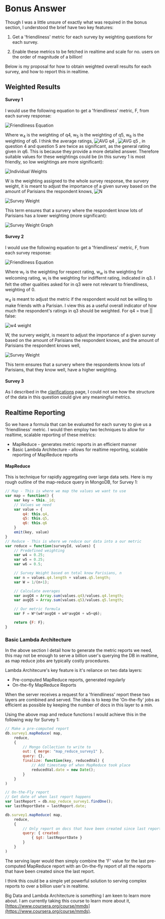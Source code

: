 Bonus Answer
============

Though I was a little unsure of exactly what was required in the bonus section, I understood the brief have two key features:

1. Get a 'friendliness' metric for each survey by weighting questions for each survey.

2. Enable these metrics to be fetched in realtime and scale for no. users on the order of magnitude of a billion!

Below is my proposal for how to obtain weighted overall results for each survey, and how to report this in realtime.

Weighted Results
----------------

#### Survey 1

I would use the following equation to get a 'friendliness' metric, F, from each survey response:

![Friendliness Equation](/img/survey1-equation.gif)

Where w<sub>4</sub> is the weighting of q4, w<sub>5</sub> is the weighting of q5, w<sub>6</sub> is the weighting of q6. I think the average ratings, ![AVG q4](/img/s1-avgQ4.gif) , ![AVG q5](/img/s1-avgQ5.gif) , in question 4 and question 5 are twice as significant, as the general rating given in q6. This is because they provide a more detailed answer. Therefore suitable values for these weightings could be (in this survey 1 is most friendly, so low weightings are more significant):

![Individual Weights](/img/s1-weights.gif)

W is the weighting assigned to the whole survey response, the survery weight, it is meant to adjust the importance of a given survey based on the amount of Parisians the respondent knows, ![N](/img/s1-N.gif)

![Survey Weight](/img/s1-survey-weight.gif)

This term ensures that a survery where the respondent know lots of Parisians has a lower weighting (more significant):

![Survey Weight Graph](/img/W-graph.png)

#### Survey 2

I would use the following equation to get a 'friendliness' metric, F, from each survey response:

![Friendliness Equation](/img/s2-equation.gif)

Where w<sub>r</sub> is the weighting for respect rating, w<sub>w</sub> is the weighting for welcoming rating, w<sub>i</sub> is the weighting for indiffernt rating, indicated in q3. I felt the other qualities asked for in q3 were not relevant to friendliness, weighting of 0.

w<sub>4</sub> is meant to adjust the metric if the respondent would not be willing to make friends with a Parisian. I view this as a useful overall indicator of how much the respondent's ratings in q3 should be weighted. For q4 = true || false:

![w4 weight](/img/s2-w4.gif)

W, the survery weight, is meant to adjust the importance of a given survey based on the amount of Parisians the respondent knows, and the amount of Parisians the respondent knows well,

![Survey Weight](/img/s2-survey-weight.gif)

This term ensures that a survery where the respondents know lots of Parisians, that they know well, have a higher weighting.

#### Survey 3

As I described in the [clarifications](/docs/clarifications) page, I could not see how the structure of the data in this question could give any meaningful metrics.

Realtime Reporting
-------------------

So we have a formula that can be evaluated for each survey to give us a 'friendliness' metric. I would then employ two techniques to allow for realtime, scalable reporting of these metrics:

 - MapReduce - generates metric reports in an efficient manner
 - Basic Lambda Architecture - allows for realtime reporting, scalable reporting of MapReduce reports

#### MapReduce

This is technique for rapidly aggregating over large data sets. Here is my rough outline of the map-reduce query in MongoDB, for Survey 1:

```javascript
// Map - This is where we map the values we want to use
var map = function() {
 	var key = this._id;
 	// Values we need
 	var value = {
 		q4: this.q4,
 		q5: this.q5,
 		q6: this.q6
 	}
 	emit(key, value)
}
// Reduce - This is where we reduce our data into a our metric
var reduce = function(surveyId, values) {
	// Predefined weighting
	var w4 = 0.25;
	var w5 = 0.25;
	var w6 = 0.5;

	// Survey Weight based on total know Parisians, n
	var n = values.q4.length + values.q5.length;
	var W = 1/(n+1);

	// Calculate averages
	var avgQ4 = Array.sum(values.q4)/values.q4.length;
	var avgQ5 = Array.sum(values.q5)/values.q5.length;

	// Our metric formula
	var F = W*(w4*avgQ4 + w4*avgQ4 + w5+q6);

	return {F: F};
}
```

### Basic Lambda Architecture

In the above section I detail how to generate the metric reports we need, this may not be enough to serve a billion user's querying the DB in realtime, as map reduce jobs are typically costly procedures.

Lambda Architecure's key feature is it's reliance on two data layers:

 - Pre-computed MapReduce reports, generated regularly
 - On-the-fly MapReduce Reports

When the server receives a request for a 'friendliness' report these two layers are combined and served. The idea is to keep the 'On-the-fly' jobs as efficient as possible by keeping the number of docs in this layer to a min.

Using the above map and reduce functions I would achieve this in the following way for Survey 1:

```javascript
// Make a pre-computed report
db.survey1.mapReduce( map,
	reduce,
 	{
 		// Mongo Collection to write to
   		out: { merge: "map_reduce_survey1" },
   		query: {},
   		finalize: function(key, reducedVal) {
   			// Add timestamp of when MapReduce took place
   			reducedVal.date = new Date();
   		}
 	}
)

// On-the-Fly report
// Get date of when last report happens
var lastReport = db.map_reduce_survey1.findOne();
var lastReportDate = lastReport.date;

db.survey1.mapReduce( map,
	reduce,
 	{	
 		// Only report on docs that have been created since last report
   		query: { created:
            { $gt: lastReportDate }
        }
 	}
)
```

The serving layer would then simply combine the 'F' value for the last pre-computed MapReduce report with an On-the-fly report of all the reports that have been created since the last report. 

I think this could be a simple yet powerful solution to serving complex reports to over a billion user's in realtime.

Big Data and Lambda Architecture is something I am keen to learn more about. I am currently taking this course to learn more about it, [https://www.coursera.org/course/mmds](https://www.coursera.org/course/mmds).  

